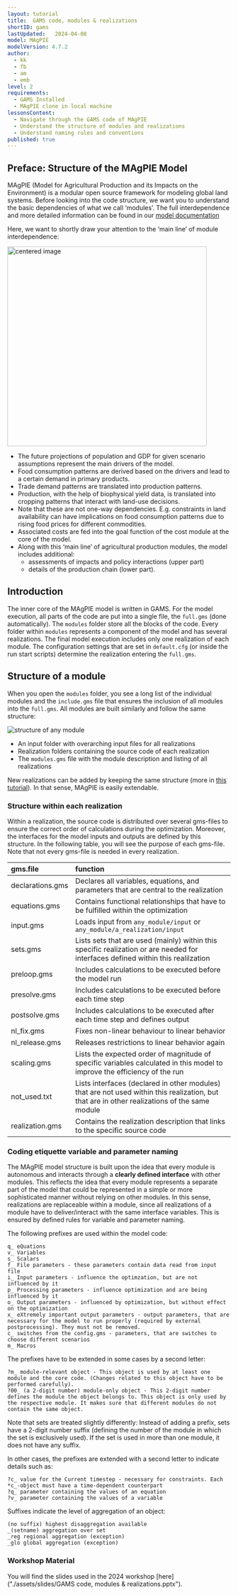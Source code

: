 ```yaml
---
layout: tutorial
title:  GAMS code, modules & realizations
shortID: gams
lastUpdated:   2024-04-08
model: MAgPIE
modelVersion: 4.7.2
author:
  - kk
  - fb
  - am
  - emb
level: 2
requirements:
  - GAMS Installed
  - MAgPIE clone in local machine
lessonsContent:
  - Navigate through the GAMS code of MAgPIE
  - Understand the structure of modules and realizations
  - Understand naming rules and conventions
published: true
---
```


## Preface: Structure of the MAgPIE Model

MAgPIE (Model for Agricultural Production and its Impacts on the
Environment) is a modular open source framework for modeling global
land systems. Before looking into the code structure, we want you to
understand the basic dependencies of what we call ‘modules’. The full
interdependence and more detailed information can be found in our
[model documentation](https://rse.pik-potsdam.de/doc/magpie/4.4.0/)

Here, we want to shortly draw your attention to the ‘main line’ of
module interdependence:

<img src="../assets/img/magpie_model.gif" alt="centered image" width="450"/>

- The future projections of population and GDP for given scenario
  assumptions represent the main drivers of the model.
- Food consumption patterns are derived based on the drivers and lead
  to a certain demand in primary products.
- Trade demand patterns are translated into production patterns.
- Production, with the help of biophysical yield data, is translated
  into cropping patterns that interact with land-use decisions.
- Note that these are not one-way dependencies. E.g. constraints in
  land availability can have implications on food consumption patterns
  due to rising food prices for different commodities.
- Associated costs are fed into the goal function of the cost
  module at the core of the model.
- Along with this ‘main line’ of agricultural production modules, the model
  includes additional:
    - assessments of impacts and policy interactions (upper part)
    - details of the production chain (lower part).

## Introduction

The inner core of the MAgPIE model is written in GAMS. For the model execution,
all parts of the code are put into a single file, the `full.gms`
(done automatically). The `modules` folder store all the blocks of the code.
Every folder within `modules` represents a component of the model and has
several realizations. The final model execution includes only one realization
of each module. The configuration settings that are set in `default.cfg`
(or inside the run start scripts) determine the realization entering the
`full.gms`.  

##  Structure of a module

When you open the `modules` folder, you see a long list of the individual
modules and the `include.gms` file that ensures the inclusion of all modules into the
`full.gms`. All modules are built similarly and follow the same structure:

![structure of any module](../assets/img/module_struc.png)

  - An input folder with overarching input files for all realizations
  - Realization folders containing the source code of each realization
  - The `modules.gms` file with the module description and listing of all
    realizations


New realizations can be added by keeping the same structure (more in
[this tutorial](7-advanced-changecode)). In that sense, MAgPIE is easily extendable.

### Structure within each realization

Within a realization, the source code is distributed over several
gms-files to ensure the correct order of calculations during the optimization.
Moreover, the interfaces for the model inputs and outputs are defined by this
structure. In the following table, you will see the purpose of each gms-file.
Note that not every gms-file is needed in every realization.

| gms.file         | function                                                                                                                             |
| :--------------- | :----------------------------------------------------------------------------------------------------------------------------------- |
| declarations.gms | Declares all variables, equations, and parameters that are central to the realization                                                  |
| equations.gms    | Contains functional relationships that have to be fulfilled within the optimization                                                |
| input.gms        | Loads input from `any_module/input` or `any_module/a_realization/input`                                                              |
| sets.gms         | Lists sets that are used (mainly) within this specific realization or are needed for interfaces defined within this realilzation     |
| preloop.gms      | Includes calculations to be executed before the model run                                                                           |
| presolve.gms     | Includes calculations to be executed before each time step                                                                          |
| postsolve.gms    | Includes calculations to be executed after each time step and defines output                                                        |
| nl\_fix.gms      | Fixes non-linear behaviour to linear behavior                                                                                       |
| nl\_release.gms  | Releases restrictions to linear behavior again                                                                                      |
| scaling.gms         | Lists the expected order of magnitude of specific variables calculated in this model to improve the efficiency of the run|   
| not\_used.txt    | Lists interfaces (declared in other modules) that are not used within this realization, but that are in other realizations of the same module |
| realization.gms  | Contains the realization description that links to the specific source code |

### Coding etiquette variable and parameter naming

The MAgPIE model structure is built upon the idea that every module
is autonomous and interacts through a **clearly defined
interface** with other modules. This reflects the idea that every module represents
a separate part of the model that could be represented in a simple or more
sophisticated manner without relying on other modules. In this sense,
realizations are replaceable within a module, since all realizations of a module
have to deliver/interact with the same interface variables.
This is ensured by defined rules for variable and parameter naming.


The following prefixes are used within the model code:

    q_ eQuations
    v_ Variables
    s_ Scalars
    f_ File parameters - these parameters contain data read from input file
    i_ Input parameters - influence the optimzation, but are not influenced by it
    p_ Processing parameters - influence optimization and are being influenced by it
    o_ Output parameters - influenced by optimization, but without effect on the optimization
    x_ eXtremely important output parameters - output parameters, that are necessary for the model to run properly (required by external postprocessing). They must not be removed.
    c_ switches from the config.gms - parameters, that are switches to choose different scenarios
    m_ Macros

The prefixes have to be extended in some cases by a second letter:

    ?m_ module-relevant object - This object is used by at least one module and the core code. (Changes related to this object have to be performed carefully).
    ?00_ (a 2-digit number) module-only object - This 2-digit number defines the module the object belongs to. This object is only used by the respective module. It makes sure that different modules do not contain the same object.

Note that sets are treated slightly differently: Instead of adding a
prefix, sets have a 2-digit number suffix (defining the number of the
module in which the set is exclusively used). If the set is used in more
than one module, it does not have any suffix.

In other cases, the prefixes are extended with a second letter to indicate details such as:

    ?c_ value for the Current timestep - necessary for constraints. Each *c_-object must have a time-dependent counterpart
    ?q_ parameter containing the values of an equation
    ?v_ parameter containing the values of a variable

Suffixes indicate the level of aggregation of an object:

    (no suffix) highest disaggregation available
    _(setname) aggregation over set
    _reg regional aggregation (exception)
    _glo global aggregation (exception)

### Workshop Material
You will find the slides used in the 2024 workshop [here]("./assets/slides/GAMS code, modules & realizations.pptx").
